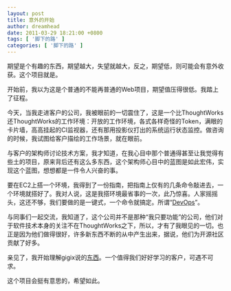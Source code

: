 ```yaml
---
layout: post
title: 意外的开始
author: dreamhead
date: 2011-03-29 18:21:00 +0800
tags: [ '脚下的路' ]
categories: [ '脚下的路' ]
---
```


期望是个有趣的东西，期望越大，失望就越大，反之，期望低，则可能会有意外收获。这个项目就是。  
  
开始前，我以为这是个普通的不能再普通的Web项目，期望值压得很低。我踏上了征程。  
  
今天，当我走进客户的公司，我被眼前的一切震住了，这是一个比ThoughtWorks还ThoughtWorks的工作环境：开放的工作环境，各式各样奇怪的Token，满眼的卡片墙，高高挂起的CI监视器，还有那用投影仪打出的系统运行状态监控。做咨询的时候，我试图给客户描绘的工作场景，就在眼前。  
  
与客户的架构师讨论技术方案，我才知道，在我心目中那个普通得甚至让我觉得有些土的项目，原来背后还有这么多东西，这个架构师心目中的蓝图是如此宏伟，实现这个蓝图，想想都是一件令人兴奋的事。  
  
要在EC2上搭一个环境，我得到了一份指南，把指南上仅有的几条命令敲进去，一个环境就搭好了。我对人说，这是我搭环境最省事的一次，此乃惊喜。人家摇摇头，这还不够，我们要做的是一键式，一个命令就搞定。所谓“[DevOps](http://en.wikipedia.org/wiki/DevOps)”。  
  
与同事们一起交流，我知道了，这个公司并不是那种“我只要功能”的公司，他们对于软件技术本身的关注不在ThoughtWorks之下，所以，才有了我眼见的一切。也正是因为他们做得很好，许多新东西不断的从中产生出来，据说，他们为开源社区贡献了好多。  
  
亲见了，我开始理解gigix说的[东西](http://gigix.agilechina.net/2011/3/13/perfectionism)。一个值得我们好好学习的客户，可遇不可求。

这个项目会挺有意思的，希望如此。


